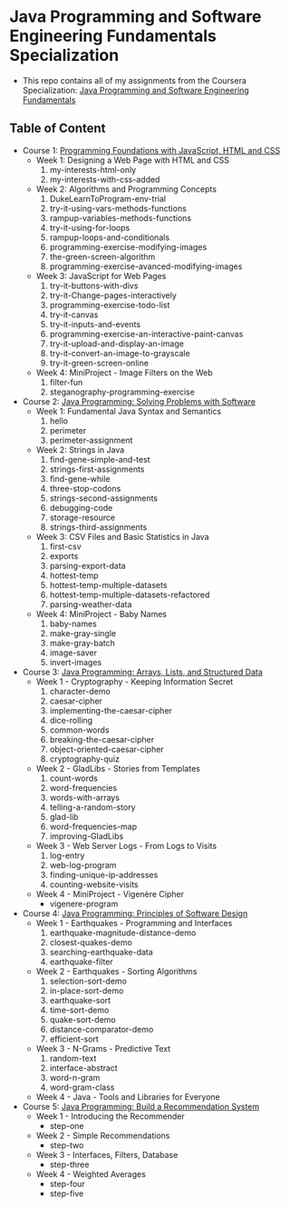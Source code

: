 # Java Programming and Software Engineering Fundamentals Specialization
- This repo contains all of my assignments from the Coursera Specialization: [Java Programming and Software Engineering Fundamentals](https://www.coursera.org/specializations/java-programming#courses)

## Table of Content
- Course 1: [Programming Foundations with JavaScript, HTML and CSS](https://www.coursera.org/learn/duke-programming-web?specialization=java-programming)
  * Week 1: Designing a Web Page with HTML and CSS
    1. my-interests-html-only
    2. my-interests-with-css-added
  * Week 2: Algorithms and Programming Concepts
    1. DukeLearnToProgram-env-trial
    2. try-it-using-vars-methods-functions
    3. rampup-variables-methods-functions
    4. try-it-using-for-loops
    5. rampup-loops-and-conditionals
    6. programming-exercise-modifying-images
    7. the-green-screen-algorithm
    8. programming-exercise-avanced-modifying-images
  * Week 3: JavaScript for Web Pages
    1. try-it-buttons-with-divs
    2. try-it-Change-pages-interactively
    3. programming-exercise-todo-list
    4. try-it-canvas
    5. try-it-inputs-and-events
    6. programming-exercise-an-interactive-paint-canvas
    7. try-it-upload-and-display-an-image
    8. try-it-convert-an-image-to-grayscale
    9. try-it-green-screen-online
  * Week 4: MiniProject - Image Filters on the Web
    1. filter-fun
    2. steganography-programming-exercise
- Course 2: [Java Programming: Solving Problems with Software](https://www.coursera.org/learn/java-programming?specialization=java-programming)
  * Week 1: Fundamental Java Syntax and Semantics
    1. hello
    2. perimeter
    3. perimeter-assignment
  * Week 2: Strings in Java
    1. find-gene-simple-and-test
    2. strings-first-assignments
    3. find-gene-while
    4. three-stop-codons
    5. strings-second-assignments
    6. debugging-code
    7. storage-resource
    8. strings-third-assignments
  * Week 3: CSV Files and Basic Statistics in Java
    1. first-csv
    2. exports
    3. parsing-export-data
    4. hottest-temp
    5. hottest-temp-multiple-datasets
    6. hottest-temp-multiple-datasets-refactored
    7. parsing-weather-data
  * Week 4: MiniProject - Baby Names
    1. baby-names
    2. make-gray-single
    3. make-gray-batch
    4. image-saver
    5. invert-images
- Course 3: [Java Programming: Arrays, Lists, and Structured Data](https://www.coursera.org/learn/java-programming-arrays-lists-data?specialization=java-programming)
  * Week 1 - Cryptography - Keeping Information Secret
    1. character-demo
    2. caesar-cipher
    3. implementing-the-caesar-cipher
    4. dice-rolling
    5. common-words
    6. breaking-the-caesar-cipher
    7. object-oriented-caesar-cipher
    8. cryptography-quiz
  * Week 2 - GladLibs - Stories from Templates
    1. count-words
    2. word-frequencies
    3. words-with-arrays
    4. telling-a-random-story
    5. glad-lib
    6. word-frequencies-map
    7. improving-GladLibs
  * Week 3 - Web Server Logs - From Logs to Visits
    1. log-entry
    2. web-log-program
    3. finding-unique-ip-addresses
    4. counting-website-visits
  * Week 4 - MiniProject - Vigenère Cipher
    + vigenere-program
- Course 4: [Java Programming: Principles of Software Design](https://www.coursera.org/learn/java-programming-design-principles?specialization=java-programming)
  * Week 1 - Earthquakes - Programming and Interfaces
    1. earthquake-magnitude-distance-demo
    2. closest-quakes-demo
    3. searching-earthquake-data
    4. earthquake-filter
  * Week 2 - Earthquakes - Sorting Algorithms
    1. selection-sort-demo
    2. in-place-sort-demo
    3. earthquake-sort
    4. time-sort-demo
    5. quake-sort-demo
    6. distance-comparator-demo
    7. efficient-sort
  * Week 3 - N-Grams - Predictive Text
    1. random-text
    2. interface-abstract
    3. word-n-gram
    4. word-gram-class
  * Week 4 - Java - Tools and Libraries for Everyone
- Course 5: [Java Programming: Build a Recommendation System](https://www.coursera.org/learn/java-programming-recommender?specialization=java-programming)
  * Week 1 - Introducing the Recommender
    + step-one
  * Week 2 - Simple Recommendations
    + step-two
  * Week 3 - Interfaces, Filters, Database
    + step-three
  * Week 4 - Weighted Averages
    + step-four
    + step-five